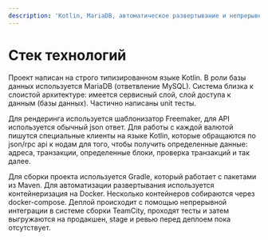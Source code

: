 ```yaml
---
description: 'Kotlin, MariaDB, автоматическое развертывание и непрерывная интеграция'
---
```


# Стек технологий

Проект написан на строго типизированном языке Kotlin. В роли базы данных используется MariaDB \(ответвление MySQL\). Система близка к слоистой архитектуре: имеется сервисный слой, слой доступа к данным \(базы данных\). Частично написаны unit тесты.

Для рендеринга используется шаблонизатор Freemaker, для API используется обычный json ответ. Для работы с каждой валютой пишутся специальные клиенты на языке Kotlin, которые обращаются по json/rpc api к нодам для того, чтобы получить определенные данные: адреса, транзакции, определенные блоки, проверка транзакций и так далее.

Для сборки проекта используется Gradle, который работает с пакетами из Maven. Для автоматизации развертывания используется контейнеризация на Docker. Несколько контейнеров собираются через docker-compose. Деплой происходит с помощью непрерывной интеграции в системе сборки TeamCity, проходят тесты и затем выгружаются на продакшен, stage и ревью перед деплоем пока отсутствует.

